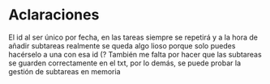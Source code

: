 # Aclaraciones

El id al ser único por fecha, en las tareas siempre se repetirá y a la hora de añadir subtareas realmente se queda algo lioso porque solo puedes hacérselo a una con esa id (?
También me falta por hacer que las subtareas se guarden correctamente en el txt, por lo demás, se puede probar la gestión de subtareas en memoria

